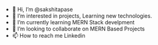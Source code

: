 - 👋 Hi, I’m @sakshitapase
- 👀 I’m interested in projects, Learning new technologies.
- 🌱 I’m currently learning MERN Stack develpment
- 💞️ I’m looking to collaborate on MERN Based Projects
- 📫 How to reach me Linkedin 

<!---
sakshitapase/sakshitapase is a ✨ special ✨ repository because its `README.md` (this file) appears on your GitHub profile.
You can click the Preview link to take a look at your changes.
--->
